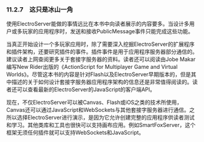 ### 11.2.7　这只是冰山一角

使用ElectroServer能做的事情远比在本书中向读者展示的内容要多。当设计多用户或多玩家的应用程序时，发送和接收PublicMessage事件只能完成这些功能。

当真正开始设计一个多玩家应用时，除了需要深入挖掘ElectroServer的扩展程序和插件架构，还要研究插件的事件。插件事件是用于应用程序服务器部分通信的。建议读者上网查阅更多关于套接字服务器的资料。读者还可以阅读由Jobe Makar编写New Rider出版的《ActionScript for Multiplayer Game and Virtual Worlds》。尽管这本书的内容是针对Flash以及ElectroServer早期版本的，但是其中描述的关于如何设计套接字服务器应用程序架构的信息还是非常值得阅读的。读者还可以查看最新的ElectroServer的JavaScript的客户端API。

现在，不仅ElectroServer可以被Canvas、Flash或iOS之类的技术所使用，Canvas还可以通过JavaScript和WebSockets与其他套接字服务器进行通信。之所以选择ElectroServer进行演示，是因为它允许创建完整的应用程序供读者测试和学习。其他类库和工具也很快可以支持画布应用。例如SmartFoxServer，这个框架无须任何插件就可以支持WebSockets和JavaScript。

